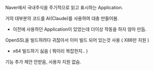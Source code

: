 Naver에서 국내주식을 주기적으로 읽고 표시하는 Application.

거의 대부분의 코드를 AI(Claude)를 사용하여 대충 만들어봄.
* 이전에 사용하던 Application이 있었는데 더이상 작동을 하지 않아 만듬.
  
OpenSSL을 빌드하려다 귀찮아서 이미 빌드 되어 있는것 사용 ( X86만 지원 )
* x64 빌드하기 싫음 ( 뭐이리 복잡한지.. )

기능 추가 제안 안받음, 사용자 지원 없슴.
